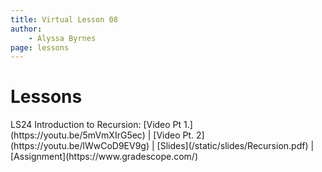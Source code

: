 ```yaml
---
title: Virtual Lesson 08
author:
    - Alyssa Byrnes
page: lessons
---
```


# Lessons
<div class="box link-page m-2 p-4">

<div class="plan Class"><span class="kind">LS24 </span>
<span class="title">Introduction to Recursion:</span>
[Video Pt 1.](https://youtu.be/5mVmXIrG5ec) | [Video Pt. 2](https://youtu.be/lWwCoD9EV9g) | [Slides](/static/slides/Recursion.pdf) | [Assignment](https://www.gradescope.com/)
</div>

</div>

